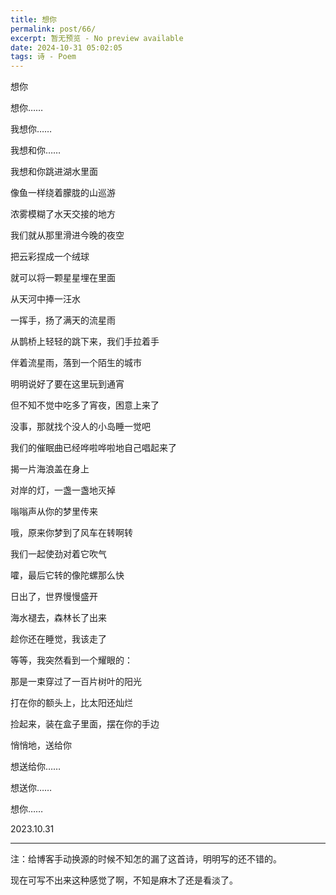 ```yaml
---
title: 想你
permalink: post/66/
excerpt: 暂无预览 - No preview available
date: 2024-10-31 05:02:05
tags: 诗 - Poem
---
```


想你



想你……

我想你……

我想和你……



我想和你跳进湖水里面

像鱼一样绕着朦胧的山巡游

浓雾模糊了水天交接的地方

我们就从那里滑进今晚的夜空



把云彩捏成一个绒球

就可以将一颗星星埋在里面

从天河中捧一汪水

一挥手，扬了满天的流星雨



从鹊桥上轻轻的跳下来，我们手拉着手

伴着流星雨，落到一个陌生的城市

明明说好了要在这里玩到通宵

但不知不觉中吃多了宵夜，困意上来了



没事，那就找个没人的小岛睡一觉吧

我们的催眠曲已经哗啦哗啦地自己唱起来了

揭一片海浪盖在身上

对岸的灯，一盏一盏地灭掉



嗡嗡声从你的梦里传来

哦，原来你梦到了风车在转啊转

我们一起使劲对着它吹气

嚯，最后它转的像陀螺那么快



日出了，世界慢慢盛开

海水褪去，森林长了出来

趁你还在睡觉，我该走了

等等，我突然看到一个耀眼的：



那是一束穿过了一百片树叶的阳光

打在你的额头上，比太阳还灿烂

捡起来，装在盒子里面，摆在你的手边

悄悄地，送给你



想送给你……

想送你……

想你……



2023.10.31

---

注：给博客手动换源的时候不知怎的漏了这首诗，明明写的还不错的。

现在可写不出来这种感觉了啊，不知是麻木了还是看淡了。